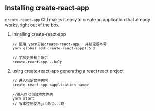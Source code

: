 ## Installing create-react-app
`create-react-app` CLI makes it easy to create an application that already works, right out of the box.

1. installing create-react-app
    ```Yarn
    // 使用 yarn安装create-react-app， 并制定版本号
    yarn global add create-react-app@1.5.2

    // 了解更多有关命令
    create-react-app --help
    ```
2. using create-react-app generating a react react project
    ```
    // 进入指定文件夹内
    create-react-app <application-name>

    //进入自动创建的文件夹
    yarn start
    // 版本控制使用git命令...略
    ```

